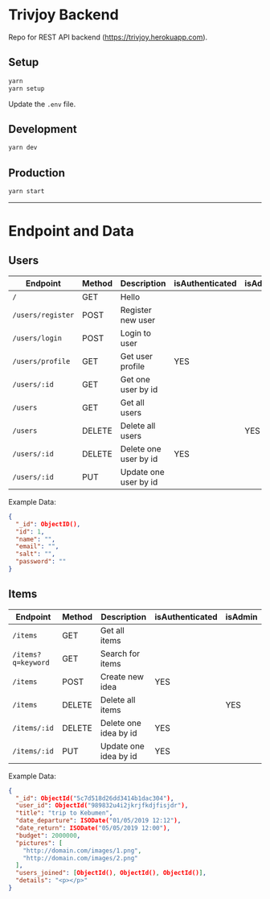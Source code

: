 # Trivjoy Backend

Repo for REST API backend (https://trivjoy.herokuapp.com).

## Setup

```sh
yarn
yarn setup
```

Update the `.env` file.

## Development

```sh
yarn dev
```

## Production

```sh
yarn start
```

---

# Endpoint and Data

## Users

| Endpoint          | Method | Description           | isAuthenticated | isAdmin |
| ----------------- | ------ | --------------------- | --------------- | ------- |
| `/`               | GET    | Hello                 |                 |         |
| `/users/register` | POST   | Register new user     |                 |         |
| `/users/login`    | POST   | Login to user         |                 |         |
| `/users/profile`  | GET    | Get user profile      | YES             |         |
| `/users/:id`      | GET    | Get one user by id    |                 |         |
| `/users`          | GET    | Get all users         |                 |         |
| `/users`          | DELETE | Delete all users      |                 | YES     |
| `/users/:id`      | DELETE | Delete one user by id | YES             |         |
| `/users/:id`      | PUT    | Update one user by id |                 |         |

Example Data:

```json
{
  "_id": ObjectID(),
  "id": 1,
  "name": "",
  "email": "",
  "salt": "",
  "password": ""
}
```

## Items

| Endpoint           | Method | Description           | isAuthenticated | isAdmin |
| ------------------ | ------ | --------------------- | --------------- | ------- |
| `/items`           | GET    | Get all items         |                 |         |
| `/items?q=keyword` | GET    | Search for items      |                 |         |
| `/items`           | POST   | Create new idea       | YES             |         |
| `/items`           | DELETE | Delete all items      |                 | YES     |
| `/items/:id`       | DELETE | Delete one idea by id | YES             |         |
| `/items/:id`       | PUT    | Update one idea by id | YES             |         |

Example Data:

```json
{
  "_id": ObjectId("5c7d518d26dd3414b1dac304"),
  "user_id": ObjectId("989832u4i2jkrjfkdjfisjdr"),
  "title": "trip to Kebumen",
  "date_departure": ISODate("01/05/2019 12:12"),
  "date_return": ISODate("05/05/2019 12:00"),
  "budget": 2000000,
  "pictures": [
    "http://domain.com/images/1.png",
    "http://domain.com/images/2.png"
  ],
  "users_joined": [ObjectId(), ObjectId(), ObjectId()],
  "details": "<p></p>"
}
```
